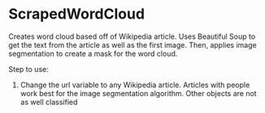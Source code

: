# ScrapedWordCloud
Creates word cloud based off of Wikipedia article. Uses Beautiful Soup to get the text from the article as well as the first image. Then, applies image segmentation to create a mask for the word cloud.

Step to use:
1) Change the url variable to any Wikipedia article. Articles with people work best for the image segmentation algorithm. Other objects are not as well classified

